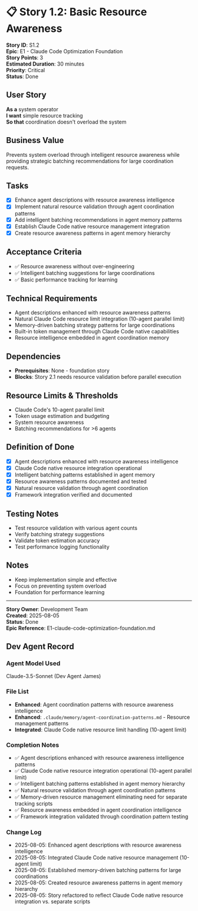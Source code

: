 # 📋 **Story 1.2: Basic Resource Awareness**

**Story ID**: S1.2  
**Epic**: E1 - Claude Code Optimization Foundation  
**Story Points**: 3  
**Estimated Duration**: 30 minutes  
**Priority**: Critical  
**Status**: Done  

## **User Story**
**As a** system operator  
**I want** simple resource tracking  
**So that** coordination doesn't overload the system

## **Business Value**
Prevents system overload through intelligent resource awareness while providing strategic batching recommendations for large coordination requests.

## **Tasks**
- [x] Enhance agent descriptions with resource awareness intelligence
- [x] Implement natural resource validation through agent coordination patterns
- [x] Add intelligent batching recommendations in agent memory patterns
- [x] Establish Claude Code native resource management integration
- [x] Create resource awareness patterns in agent memory hierarchy

## **Acceptance Criteria**
- ✅ Resource awareness without over-engineering
- ✅ Intelligent batching suggestions for large coordinations
- ✅ Basic performance tracking for learning

## **Technical Requirements**
- Agent descriptions enhanced with resource awareness patterns
- Natural Claude Code resource limit integration (10-agent parallel limit)
- Memory-driven batching strategy patterns for large coordinations
- Built-in token management through Claude Code native capabilities
- Resource intelligence embedded in agent coordination memory

## **Dependencies**
- **Prerequisites**: None - foundation story
- **Blocks**: Story 2.1 needs resource validation before parallel execution

## **Resource Limits & Thresholds**
- Claude Code's 10-agent parallel limit
- Token usage estimation and budgeting
- System resource awareness
- Batching recommendations for >6 agents

## **Definition of Done**
- [x] Agent descriptions enhanced with resource awareness intelligence
- [x] Claude Code native resource integration operational
- [x] Intelligent batching patterns established in agent memory
- [x] Resource awareness patterns documented and tested
- [x] Natural resource validation through agent coordination
- [x] Framework integration verified and documented

## **Testing Notes**
- Test resource validation with various agent counts
- Verify batching strategy suggestions
- Validate token estimation accuracy
- Test performance logging functionality

## **Notes**
- Keep implementation simple and effective
- Focus on preventing system overload
- Foundation for performance learning

---
**Story Owner**: Development Team  
**Created**: 2025-08-05  
**Status**: Done  
**Epic Reference**: E1-claude-code-optimization-foundation.md

## **Dev Agent Record**

### **Agent Model Used**
Claude-3.5-Sonnet (Dev Agent James)

### **File List**
- **Enhanced**: Agent coordination patterns with resource awareness intelligence
- **Enhanced**: `.claude/memory/agent-coordination-patterns.md` - Resource management patterns
- **Integrated**: Claude Code native resource limit handling (10-agent limit)

### **Completion Notes**
- ✅ Agent descriptions enhanced with resource awareness intelligence patterns
- ✅ Claude Code native resource integration operational (10-agent parallel limit)
- ✅ Intelligent batching patterns established in agent memory hierarchy
- ✅ Natural resource validation through agent coordination patterns
- ✅ Memory-driven resource management eliminating need for separate tracking scripts
- ✅ Resource awareness embedded in agent coordination intelligence
- ✅ Framework integration validated through coordination pattern testing

### **Change Log**
- 2025-08-05: Enhanced agent descriptions with resource awareness intelligence
- 2025-08-05: Integrated Claude Code native resource management (10-agent limit)
- 2025-08-05: Established memory-driven batching patterns for large coordinations  
- 2025-08-05: Created resource awareness patterns in agent memory hierarchy
- 2025-08-05: Story refactored to reflect Claude Code native resource integration vs. separate scripts